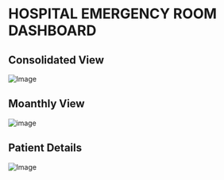 # HOSPITAL EMERGENCY ROOM DASHBOARD  
## Consolidated View  
![Image](https://github.com/user-attachments/assets/9efb68c3-5f1c-474e-a025-c38c3d2a6229) 
## Moanthly View  
![image](https://github.com/user-attachments/assets/f94ae002-d383-4eb2-9485-8391f920ea76)  
## Patient Details  
![Image](https://github.com/user-attachments/assets/6bc7ccd3-4c12-4f4a-9ca2-f33c8405fa96)  
